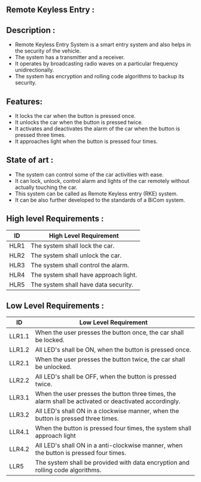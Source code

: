 ﻿## Remote Keyless Entry : 
 
 
 
 
 
 ## Description :

 - Remote Keyless Entry System is a smart entry system and also helps in the security of the vehicle.
 - The system has a transmitter and a receiver.
 - It operates by broadcasting radio waves on a particular frequency unidirectionally.
 - The system has encryption and rolling code algorithms to backup its security.

## Features:

 - It locks the car when the button is pressed once.
 - It unlocks the car when the button is pressed twice.
 - It activates and deactivates the alarm of the car when the button is pressed three times.
 - It approaches light  when the button is pressed four times.

## State of art :

 - The system can control some of the car activities with ease.
 - It can lock, unlock, control alarm and lights of the car remotely without actually touching the car.
 - This system can be called as Remote Keyless entry (RKE) system.
 - It can be also further developed to the standards of a BiCom system.
 
## High level Requirements :
|  ID|High Level Requirement  |
|--|--|
|HLR1|The system shall lock the car.  |
|HLR2|The system shall unlock the car. |
|HLR3|The system shall control the alarm.|
|HLR4|The system shall have approach light.|
|HLR5|The system shall have data security.|

## Low Level Requirements :
|ID|Low Level Requirement  |
|--|--|
| LLR1.1 |When the user presses the button once, the car shall be locked.|
|LLR1.2|All LED's shall be ON, when the button is pressed once.|
|LLR2.1|When the user presses the button twice, the car shall be unlocked.|
|LLR2.2|All LED's shall be OFF, when the button is pressed twice.|
|LLR3.1|When the user presses the button three times, the alarm shall be activated or deactivated accordingly.|
|LLR3.2|All LED's shall ON in a clockwise manner, when the button is pressed three times.
|LLR4.1|When the button is pressed four times, the system shall approach light|
|LLR4.2|All LED's shall ON in a anti-clockwise manner, when the button is pressed four times.|
|LLR5|The system shall be provided with data encryption and rolling code algorithms.


